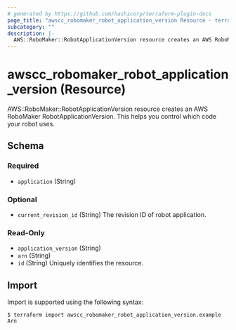 ```yaml
---
# generated by https://github.com/hashicorp/terraform-plugin-docs
page_title: "awscc_robomaker_robot_application_version Resource - terraform-provider-awscc"
subcategory: ""
description: |-
  AWS::RoboMaker::RobotApplicationVersion resource creates an AWS RoboMaker RobotApplicationVersion. This helps you control which code your robot uses.
---
```


# awscc_robomaker_robot_application_version (Resource)

AWS::RoboMaker::RobotApplicationVersion resource creates an AWS RoboMaker RobotApplicationVersion. This helps you control which code your robot uses.



<!-- schema generated by tfplugindocs -->
## Schema

### Required

- `application` (String)

### Optional

- `current_revision_id` (String) The revision ID of robot application.

### Read-Only

- `application_version` (String)
- `arn` (String)
- `id` (String) Uniquely identifies the resource.

## Import

Import is supported using the following syntax:

```shell
$ terraform import awscc_robomaker_robot_application_version.example Arn
```
